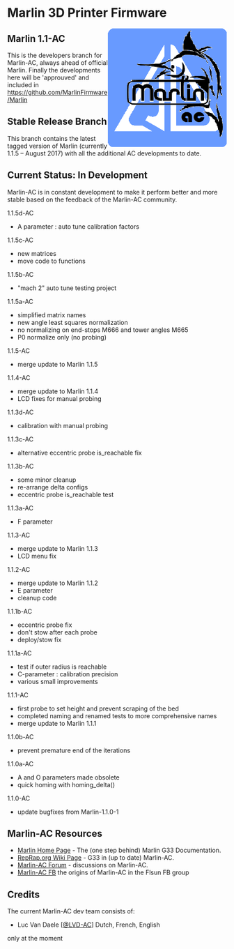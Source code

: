 ﻿# Marlin 3D Printer Firmware
<img align="right" src="pic/marlin-250.png" />

## Marlin 1.1-AC

This is the developers branch for Marlin-AC, always ahead of official Marlin. Finally the developments here will be 'approuved' and included in https://github.com/MarlinFirmware/Marlin


## Stable Release Branch

This branch contains the latest tagged version of Marlin (currently 1.1.5 – August 2017) with all the additional AC developments to date.


## Current Status: In Development

Marlin-AC is in constant development to make it perform better and more stable based on the feedback of the Marlin-AC community.

1.1.5d-AC
- A parameter : auto tune calibration factors

1.1.5c-AC
- new matrices
- move code to functions

1.1.5b-AC
- "mach 2" auto tune testing project

1.1.5a-AC
- simplified matrix names
- new angle least squares normalization
- no normalizing on end-stops M666 and tower angles M665
- P0 normalize only (no probing)

1.1.5-AC
- merge update to Marlin 1.1.5

1.1.4-AC
- merge update to Marlin 1.1.4
- LCD fixes for manual probing

1.1.3d-AC
- calibration with manual probing

1.1.3c-AC
- alternative eccentric probe is_reachable fix

1.1.3b-AC
- some minor cleanup
- re-arrange delta configs
- eccentric probe is_reachable test

1.1.3a-AC
- F parameter

1.1.3-AC
- merge update to Marlin 1.1.3
- LCD menu fix

1.1.2-AC
- merge update to Marlin 1.1.2
- E parameter
- cleanup code

1.1.1b-AC
- eccentric probe fix
- don't stow after each probe
- deploy/stow fix

1.1.1a-AC
- test if outer radius is reachable
- C-parameter : calibration precision
- various small improvements

1.1.1-AC
- first probe to set height and prevent scraping of the bed
- completed naming and renamed tests to more comprehensive names
- merge update to Marlin 1.1.1

1.1.0b-AC
- prevent premature end of the iterations

1.1.0a-AC
- A and O parameters made obsolete
- quick homing with homing_delta()

1.1.0-AC
- update bugfixes from Marlin-1.1.0-1


## Marlin-AC Resources

- [Marlin Home Page](http://marlinfw.org/docs/gcode/G033.html) - The (one step behind) Marlin G33 Documentation.
- [RepRap.org Wiki Page](http://reprap.org/wiki/G-code#G33:_Delta_Auto_Calibration_.28Marlin_1.1.x.29) - G33 in (up to date) Marlin-AC.
- [Marlin-AC Forum](http://forums.reprap.org/read.php?178,762487) - discussions on Marlin-AC.
- [Marlin-AC FB](https://www.facebook.com/groups/FLSUN3DP/) the origins of Marlin-AC in the Flsun FB group


## Credits

The current Marlin-AC dev team consists of:
 - Luc Van Daele [[@LVD-AC](https://github.com/LVD-AC)] Dutch, French, English

only at the moment

